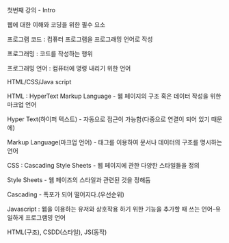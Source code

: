 첫번째 강의 - Intro



웹에 대한 이해와 코딩을 위한 필수 요소

프로그램 코드 : 컴퓨터 프로그램을 프로그래밍 언어로 작성

프로그래밍 : 코드를 작성하는 행위

프로그래밍 언어 : 컴퓨터에 명령 내리기 위한 언어



HTML/CSS/Java script



HTML : HyperText Markup Language - 웹 페이지의 구조 혹은 데이터 작성을 위한 마크업 언어

Hyper Text(하이퍼 텍스트) - 자동으로 접근이 가능함(다중으로  연결이 되어 있기 때문에)

Markup Language(마크업 언어) - 태그를 이용하여 문서나 데이터의 구조를 명시하는 언어



CSS : Cascading Style Sheets - 웹 페이지에 관한 다양한 스타일들을 정의

Style Sheets - 웹 페이즈의 스타일과 관련된 것을 정해둠

Cascading - 폭포가 되어 떨어지다.(우선순위)



Javascript : 웹을 이용하는 유저와 상호작용 하기 위한 기능을 추가할 때 쓰는 언어-유일하게 프로그램밍 언어



 HTML(구조), CSDD(스타일), JS(동작)